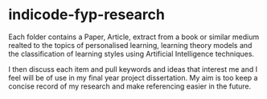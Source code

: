 # indicode-fyp-research
Each folder contains a Paper, Article, extract from a book or similar medium realted to the topics of personalised learning, learning theory models and the classification of learning styles using Artificial Intelligence techniques.

I then discuss each item and pull keywords and ideas that interest me and I feel will be of use in my final year project dissertation. My aim is too keep a concise record of my research and make referencing easier in the future.

